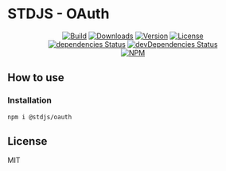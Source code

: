 # STDJS - OAuth

<p align="center">
  <a href="https://travis-ci.org/corgidisco/stdjs-oauth"><img alt="Build" src="https://img.shields.io/travis/corgidisco/stdjs-oauth.svg" /></a>
  <a href="https://npmcharts.com/compare/@stdjs/oauth?minimal=true"><img alt="Downloads" src="https://img.shields.io/npm/dt/@stdjs/oauth.svg" /></a>
  <a href="https://www.npmjs.com/package/@stdjs/oauth"><img alt="Version" src="https://img.shields.io/npm/v/@stdjs/oauth.svg" /></a>
  <a href="https://www.npmjs.com/package/@stdjs/oauth"><img alt="License" src="https://img.shields.io/npm/l/@stdjs/oauth.svg" /></a>
  <br />
  <a href="https://david-dm.org/corgidisco/stdjs-oauth"><img alt="dependencies Status" src="https://david-dm.org/corgidisco/stdjs-oauth/status.svg" /></a>
  <a href="https://david-dm.org/corgidisco/stdjs-oauth?type=dev"><img alt="devDependencies Status" src="https://david-dm.org/corgidisco/stdjs-oauth/dev-status.svg" /></a>
  <br />
  <a href="https://www.npmjs.com/package/@stdjs/oauth"><img alt="NPM" src="https://nodei.co/npm/@stdjs/oauth.png" /></a>
</p>

## How to use

### Installation

```
npm i @stdjs/oauth
```

## License

MIT
